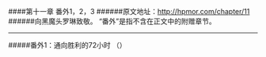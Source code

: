 ####第十一章 番外1，2，3
######原文地址：<http://hpmor.com/chapter/11>
######向黑魔头罗琳致敬。
“番外”是指不含在正文中的附赠章节。

---
#####番外1：通向胜利的72小时
（）